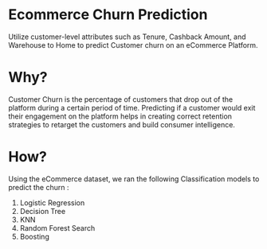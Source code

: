 # Ecommerce Churn Prediction
Utilize customer-level attributes such as Tenure, Cashback Amount, and Warehouse to Home to predict Customer churn on an eCommerce Platform.

# Why?
Customer Churn is the percentage of customers that drop out of the platform during a certain period of time. Predicting if a customer would exit their engagement on the platform helps in creating correct retention
strategies to retarget the customers and build consumer intelligence.

# How?
Using the eCommerce dataset, we ran the following Classification models to predict the churn :
1. Logistic Regression
2. Decision Tree
3. KNN
4. Random Forest Search
5. Boosting
